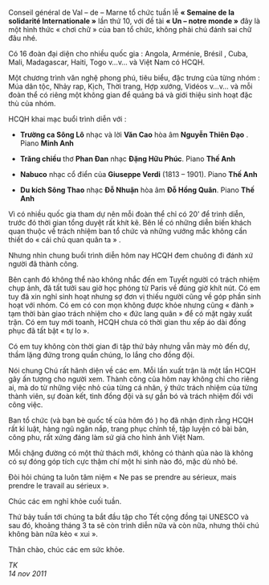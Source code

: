 <!--
title: Cảm nghĩ về Semaine de la solidarité Internationale Creteil 14 nov 2011
author: Nguyễn Tích Kỳ
status: completed
-->

Conseil général de Val – de – Marne tổ chức tuần lễ **« Semaine de la solidarité Internationale »** lần thứ 10, với đề tài **« Un – notre monde »** đây là một hình thức « chơi chữ » của ban tổ chức, không phải chú đánh sai chữ đâu nhé.

Có 16 đoàn đại diện cho nhiều quốc gia : Angola, Arménie, Brésil , Cuba, Mali, Madagascar, Haiti, Togo v…v… và Việt Nam có HCQH.

Một chương trình văn nghệ phong phú, tiêu biểu, đặc trưng của từng nhóm : Múa dân tộc, Nhảy rap, Kịch, Thời trang, Hợp xướng, Vidéos v…v…  và mỗi đoàn thể có riêng một không gian để quảng bá và giới thiệu sinh hoạt đặc thù của nhóm.

HCQH khai mạc buổi trình diễn với :

- **Trường ca Sông Lô** nhạc và lời **Văn Cao** hòa âm **Nguyễn Thiên Đạo** . Piano **Minh Anh**

- **Trăng chiều** thơ **Phan Đan** nhạc **Đặng Hữu Phúc**. Piano **Thế Anh**

- **Nabuco** nhạc cổ điển của **Giuseppe Verdi** (1813 – 1901). Piano **Thế Anh**

- **Du kích Sông Thao** nhạc **Đỗ Nhuận** hòa âm **Đỗ Hồng Quân**. Piano **Thế Anh**

Vì có nhiều quốc gia tham dự nên mỗi đoàn thể chỉ có 20’ để trình diễn, trước đó thời gian tổng duyệt rất khít kẽ. Bên lề có những diễn biến khách quan thuộc về trách nhiệm  ban tổ chức và những vướng mắc không cần thiết do  « cái chủ quan quân ta » .

Nhưng nhìn chung buổi trình diễn hôm nay HCQH đem chuông đi đánh xứ người đã thành công.

Bên cạnh đó không thể nào không nhắc đến em Tuyết người có trách nhiệm chụp ảnh, đã tất tưởi sau giờ học phóng từ Paris về đúng giờ khít nút. Có em tuy đã xin nghỉ sinh hoạt nhưng sợ đơn vị thiếu người cũng về góp phần sinh hoạt với nhóm. Có em có con mọn không được khỏe nhưng cũng « đành » tạm thời bàn giao trách nhiệm cho « đức lang quân » để có mặt ngày xuất trận. Có em tuy mới toanh, HCQH chưa có thời gian thu xếp áo dài đồng phục đã tất bật « tự lo ».

Có em tuy không còn thời gian đi tập thứ  bảy nhưng vẫn mày mò đến dự, thầm lặng đứng trong quần chúng, lo lắng cho đồng đội.

Nói chung Chú rất hãnh diện về các em. Mỗi lần xuất trận là một lần HCQH gây ấn tượng cho người xem. Thành công của hôm nay không chỉ cho riêng ai, mà do từ những việc nhỏ của từng cá nhân, ý thức trách nhiệm của từng thành viên, sự đoàn kết, tình đồng đội và sự gắn bó và trách nhiệm đối với công việc.

Ban tổ chức (và bạn bè quốc tế của hôm đó ) họ đã nhận định rằng HCQH rất kỉ luật, hàng ngũ ngăn nắp, trang phục chỉnh tề, tập luyện có bài bản, công phu, rất xứng đáng làm sứ giả cho hình ảnh Việt Nam.

Mỗi chặng đường có một thử thách mới, không có thành qủa nào là không có sự đóng góp tích cực thậm chí một hi sinh nào đó, mặc dù nhỏ bé.

Đòi hỏi chúng ta luôn tâm niệm « Ne pas se prendre au sérieux, mais prendre le travail au sérieux ».

Chúc các em nghỉ khỏe cuối tuần.

Thứ bảy tuần tới chúng ta bắt đầu tập cho Tết cộng đồng tại UNESCO và sau đó, khoảng  tháng 3 ta sẽ còn trình diễn nữa và còn nữa, nhưng thôi chú không bàn nữa kẻo « xui ».

Thân chào, chúc các em sức khỏe.  

*TK*  
*14 nov 2011*
